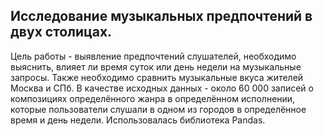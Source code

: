 ## Исследование музыкальных предпочтений в двух столицах.
Цель работы - выявление предпочтений слушателей, необходимо выяснить, влияет ли время суток или день недели на музыкальные запросы. Также необходимо сравнить музыкальные вкуса жителей Москва и СПб.
В качестве исходных данных - около 60 000 записей о композициях определённого жанра в определённом исполнении, которые пользователи слушали в одном из городов в определённое время и день недели.
Использовалась библиотека Pandas.
